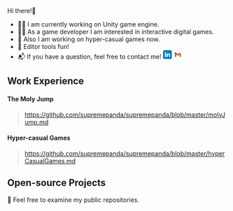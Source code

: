 Hi there!👋
- 👨‍💼 I am currently working on Unity game engine.
- 🤾‍♂️ As a game developer I am interested in interactive digital games.
- 📱 Also I am working on hyper-casual games now.
- 🧰 Editor tools fun!
- 📬 If you have a question, feel free to contact me! <a href="https://www.linkedin.com/in/furkanbaldir/" target="_blank"><img src="linkedin.png" style="width:20px;height:20px;"></a> <a href="mailto: furkanbaldir13@gmail.com" target="_blank"><img src="gmail.png" style="width:20px;height:20px;"></a> 


## Work Experience
#### The Moly Jump
> https://github.com/supremepanda/supremepanda/blob/master/molyJump.md

#### Hyper-casual Games
> https://github.com/supremepanda/supremepanda/blob/master/hyperCasualGames.md

## Open-source Projects
📖 Feel free to examine my public repositories. 

